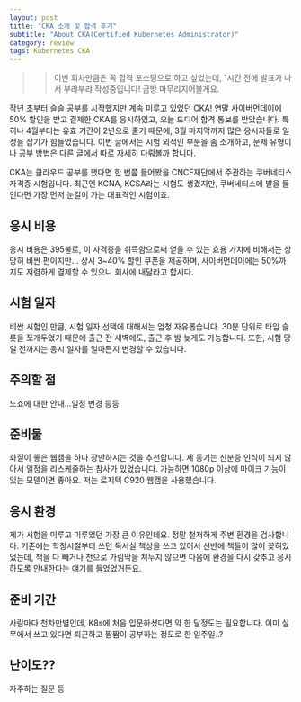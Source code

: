 ```yaml
---
layout: post
title: "CKA 소개 및 합격 후기"
subtitle: "About CKA(Certified Kubernetes Administrator)"
category: review
tags: Kubernetes CKA
---
```

>> 이번 회차만큼은 꼭 합격 포스팅으로 하고 싶었는데, 1시간 전에 발표가 나서 부랴부랴 작성중입니다! 금방 마무리지어볼게요.


작년 초부터 슬슬 공부를 시작했지만 계속 미루고 있었던 CKA!
연말 사이버먼데이에 50% 할인을 받고 결제한 CKA를 응시하였고, 오늘 드디어 합격 통보를 받았습니다.
특히나 4월부터는 유효 기간이 2년으로 줄기 때문에, 3월 마지막까지 많은 응시자들로 일정을 잡기가 힘들었습니다.
이번 글에서는 시험 외적인 부분을 좀 소개하고, 문제 유형이나 공부 방법은 다른 글에서 따로 자세히 다뤄볼까 합니다.

CKA는 클라우드 공부를 했다면 한 번쯤 들어봤을 CNCF재단에서 주관하는 쿠버네티스 자격증 시험입니다. 
최근엔 KCNA, KCSA라는 시험도 생겼지만, 쿠버네티스에 발을 들인다면 가장 먼저 눈길이 가는 대표격인 시험이죠.

## 응시 비용
응시 비용은 395불로, 이 자격증을 취득함으로써 얻을 수 있는 효용 가치에 비해서는 상당히 비싼 편이지만...
상시 3~40% 할인 쿠폰을 제공하며, 사이버먼데이에는 50%까지도 저렴하게 결제할 수 있으니 회사에 내달라고 합시다.

## 시험 일자
비싼 시험인 만큼, 시험 일자 선택에 대해서는 엄청 자유롭습니다.
30분 단위로 타임 슬롯을 쪼개두었기 때문에 출근 전 새벽에도, 출근 후 밤 늦게도 가능합니다.
또한, 시험 당일 전까지는 응시 일자를 얼마든지 변경할 수 있습니다.

## 주의할 점
노쇼에 대한 안내...일정 변경 등등

## 준비물
화질이 좋은 웹캠을 하나 장만하시는 것을 추천합니다. 제 동기는 신분증 인식이 되지 않아서 일정을 리스케줄하는 참사가 있었습니다.
가능하면 1080p 이상에 마이크 기능이 있는 모델이면 좋아요. 저는 로지텍 C920 웹캠을 사용했습니다.

## 응시 환경
제가 시험을 미루고 미루었던 가장 큰 이유인데요. 정말 철저하게 주변 환경을 검사합니다. 기존에는 학창시절부터 쓰던 독서실 책상을 쓰고 있어서 선반에 책들이 많이 꽂혀있었는데, 책을 다 빼거나 천으로 가림막을 쳐두지 않으면 다음에 환경을 다시 갖추고 응시하도록 안내한다는 얘기를 들었었거든요.



## 준비 기간
사람마다 천차만별인데, K8s에 처음 입문하셨다면 약 한 달정도는 필요합니다.
이미 실무에서 쓰고 있다면 퇴근하고 짬짬이 공부하는 정도로 한 일주일..?


## 난이도??
자주하는 질문 등
